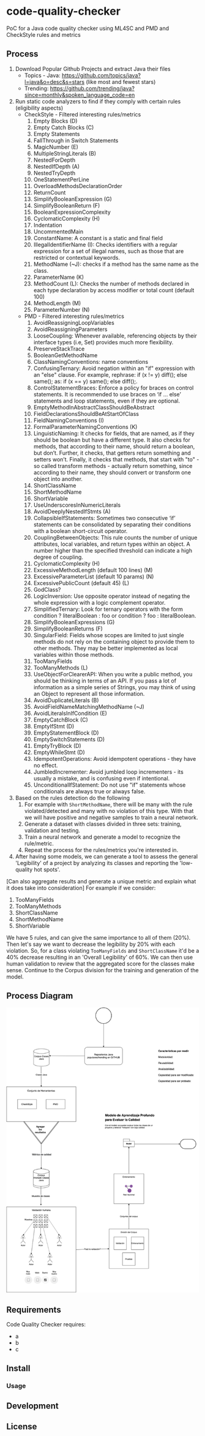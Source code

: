 # code-quality-checker
PoC for a Java code quality checker using ML4SC and PMD and CheckStyle rules and metrics


## Process
1. Download Popular Github Projects and extract Java their files
    - Topics - Java: https://github.com/topics/java?l=java&o=desc&s=stars (like most and fewest stars)
    - Trending: https://github.com/trending/java?since=monthly&spoken_language_code=en
1. Run static code analyzers to find if they comply with certain rules (eligibility aspects)
    - CheckStyle -  Filtered interesting rules/metrics
        1. Empty Blocks (D)
        1. Empty Catch Blocks (C)
        1. Empty Statements
        1. FallThrough in Switch Statements
        1. MagicNumber (E)
        1. MultipleStringLiterals (B)
        1. NestedForDepth
        1. NestedIfDepth (A)
        1. NestedTryDepth
        1. OneStatementPerLine
        1. OverloadMethodsDeclarationOrder
        1. ReturnCount
        1. SimplifyBooleanExpression (G)
        1. SimplifyBooleanReturn (F)
        1. BooleanExpressionComplexity
        1. CyclomaticComplexity (H)
        1. Indentation
        1. UncommentedMain
        1. ConstantName: A constant is a static and final field
        1. IllegalIdentifierName (I): Checks identifiers with a regular expression for a set of illegal names, such as those that are restricted or contextual keywords. 
        1. MethodName (~J): checks if a method has the same name as the class. 
        1. ParameterName (K)
        1. MethodCount (L): Checks the number of methods declared in each type declaration by access modifier or total count (default 100)
        1. MethodLength (M)
        1. ParameterNumber (N)
    - PMD -  Filtered interesting rules/metrics
        1. AvoidReassigningLoopVariables
        1. AvoidReassigningParameters
        1. LooseCoupling: Whenever available, referencing objects by their interface types (i.e, Set) provides much more flexibility.
        1. PreserveStackTrace
        1. BooleanGetMethodName
        1. ClassNamingConventions: name conventions
        1. ConfusingTernary: Avoid negation within an "if" expression with an "else" clause. For example, rephrase: if (x != y) diff(); else same(); as: if (x == y) same(); else diff();.
        1. ControlStatementBraces: Enforce a policy for braces on control statements. It is recommended to use braces on ‘if … else’ statements and loop statements, even if they are optional.
        1. EmptyMethodInAbstractClassShouldBeAbstract
        1. FieldDeclarationsShouldBeAtStartOfClass
        1. FieldNamingConventions (I)
        1. FormalParameterNamingConventions (K)
        1. LinguisticNaming: It checks for fields, that are named, as if they should be boolean but have a different type. It also checks for methods, that according to their name, should return a boolean, but don’t. Further, it checks, that getters return something and setters won’t. Finally, it checks that methods, that start with "to" - so called transform methods - actually return something, since according to their name, they should convert or transform one object into another. 
        1. ShortClassName
        1. ShortMethodName
        1. ShortVariable
        1. UseUnderscoresInNumericLiterals
        1. AvoidDeeplyNestedIfStmts (A)
        1. CollapsibleIfStatements: Sometimes two consecutive ‘if’ statements can be consolidated by separating their conditions with a boolean short-circuit operator.
        1. CouplingBetweenObjects: This rule counts the number of unique attributes, local variables, and return types within an object. A number higher than the specified threshold can indicate a high degree of coupling.
        1. CyclomaticComplexity (H)
        1. ExcessiveMethodLength (default 100 lines) (M)
        1. ExcessiveParameterList (default 10 params) (N)
        1. ExcessivePublicCount (default 45) (L)
        1. GodClass?
        1. LogicInversion: Use opposite operator instead of negating the whole expression with a logic complement operator.
        1. SimplifiedTernary: Look for ternary operators with the form condition ? literalBoolean : foo or condition ? foo : literalBoolean.
        1. SimplifyBooleanExpressions (G)
        1. SimplifyBooleanReturns (F)
        1. SingularField: Fields whose scopes are limited to just single methods do not rely on the containing object to provide them to other methods. They may be better implemented as local variables within those methods.
        1. TooManyFields
        1. TooManyMethods (L)
        1. UseObjectForClearerAPI: When you write a public method, you should be thinking in terms of an API. If you pass a lot of information as a simple series of Strings, you may think of using an Object to represent all those information.
        1. AvoidDuplicateLiterals (B)
        1. AvoidFieldNameMatchingMethodName (~J)
        1. AvoidLiteralsInIfCondition (E)
        1. EmptyCatchBlock (C)
        1. EmptyIfStmt (D)
        1. EmptyStatementBlock (D)
        1. EmptySwitchStatements (D)
        1. EmptyTryBlock (D)
        1. EmptyWhileStmt (D)
        1. IdempotentOperations: Avoid idempotent operations - they have no effect.
        1. JumbledIncrementer: Avoid jumbled loop incrementers - its usually a mistake, and is confusing even if intentional.
        1. UnconditionalIfStatement: Do not use "if" statements whose conditionals are always true or always false.
1. Based on the rules detection do the following
    1. For example with `ShortMethodName`, there will be many with the rule violated/detected and many with no violation of this type. 
    With that we will have positive and negative samples to train a neural network.
    1. Generate a dataset with classes divided in three sets: training, validation and testing.
    1. Train a neural network and generate a model to recognize the rule/metric.
    1. Repeat the process for the rules/metrics you're interested in.
1. After having some models, we can generate a tool to assess the general 'Legibility' of a project by analyzing its classes and reporting the 'low-quality hot spots'.


[Can also aggregate results and generate a unique metric and explain what it does take into consideration]
For example if we consider:
1. TooManyFields
1. TooManyMethods
1. ShortClassName
1. ShortMethodName
1. ShortVariable

We have 5 rules, and can give the same importance to all of them (20%). Then let's say we want to decrease the legibility by 20% with each violation.
So, for a class violating `TooManyFields` and `ShortClassName` it'd be a 40% decrease resulting in an 'Overall Legibility' of 60%. 
We can then use human validation to review that the aggregated score for the classes make sense. Continue to the Corpus division for the training and generation of the model. 


     
## Process Diagram

![alt text](images/methodology.png "Title")

    
    
    
    

    

## Requirements
Code Quality Checker requires:
- a
- b
- c

## Install


### Usage

## Development


## License
